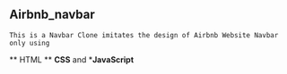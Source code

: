 ## Airbnb_navbar
    This is a Navbar Clone imitates the design of Airbnb Website Navbar only using 
** HTML ** 
**CSS**
 and
***JavaScript**  

